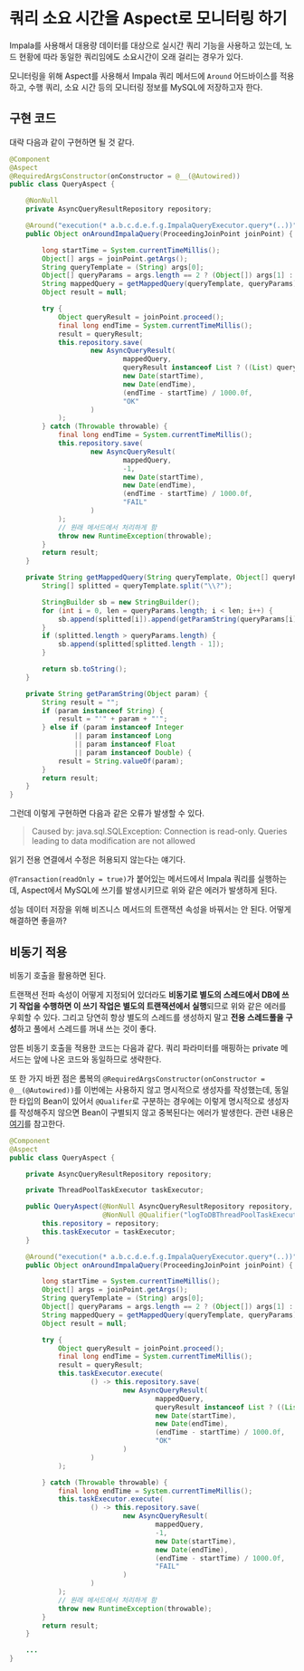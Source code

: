 # 쿼리 소요 시간을 Aspect로 모니터링 하기

Impala를 사용해서 대용량 데이터를 대상으로 실시간 쿼리 기능을 사용하고 있는데, 노드 현황에 따라 동일한 쿼리임에도 소요시간이 오래 걸리는 경우가 있다.

모니터링을 위해 Aspect를 사용해서 Impala 쿼리 메서드에 `Around` 어드바이스를 적용하고, 수행 쿼리, 소요 시간 등의 모니터링 정보를 MySQL에 저장하고자 한다.

## 구현 코드

대략 다음과 같이 구현하면 될 것 같다.

```java
@Component
@Aspect
@RequiredArgsConstructor(onConstructor = @__(@Autowired))
public class QueryAspect {

    @NonNull
    private AsyncQueryResultRepository repository;

    @Around("execution(* a.b.c.d.e.f.g.ImpalaQueryExecutor.query*(..))")
    public Object onAroundImpalaQuery(ProceedingJoinPoint joinPoint) {

        long startTime = System.currentTimeMillis();
        Object[] args = joinPoint.getArgs();
        String queryTemplate = (String) args[0];
        Object[] queryParams = args.length == 2 ? (Object[]) args[1] : new Object[] {};
        String mappedQuery = getMappedQuery(queryTemplate, queryParams);
        Object result = null;

        try {
            Object queryResult = joinPoint.proceed();
            final long endTime = System.currentTimeMillis();
            result = queryResult;
            this.repository.save(
                    new AsyncQueryResult(
                            mappedQuery,
                            queryResult instanceof List ? ((List) queryResult).size() : 1,
                            new Date(startTime),
                            new Date(endTime),
                            (endTime - startTime) / 1000.0f,
                            "OK"
                    )
            );
        } catch (Throwable throwable) {
            final long endTime = System.currentTimeMillis();            
            this.repository.save(
                    new AsyncQueryResult(
                            mappedQuery,
                            -1,
                            new Date(startTime),
                            new Date(endTime),
                            (endTime - startTime) / 1000.0f,
                            "FAIL"
                    )
            );
            // 원래 메서드에서 처리하게 함
            throw new RuntimeException(throwable);
        }
        return result;
    }

    private String getMappedQuery(String queryTemplate, Object[] queryParams) {
        String[] splitted = queryTemplate.split("\\?");

        StringBuilder sb = new StringBuilder();
        for (int i = 0, len = queryParams.length; i < len; i++) {
            sb.append(splitted[i]).append(getParamString(queryParams[i]));
        }
        if (splitted.length > queryParams.length) {
            sb.append(splitted[splitted.length - 1]);
        }

        return sb.toString();
    }

    private String getParamString(Object param) {
        String result = "";
        if (param instanceof String) {
            result = "'" + param + "'";
        } else if (param instanceof Integer
                || param instanceof Long
                || param instanceof Float
                || param instanceof Double) {
            result = String.valueOf(param);
        }
        return result;
    }
}
```

그런데 이렇게 구현하면 다음과 같은 오류가 발생할 수 있다.

>Caused by: java.sql.SQLException: Connection is read-only. Queries leading to data modification are not allowed

읽기 전용 연결에서 수정은 허용되지 않는다는 얘기다.

`@Transaction(readOnly = true)`가 붙어있는 메서드에서 Impala 쿼리를 실행하는데, Aspect에서 MySQL에 쓰기를 발생시키므로 위와 같은 에러가 발생하게 된다.

성능 데이터 저장을 위해 비즈니스 메서드의 트랜잭션 속성을 바꿔서는 안 된다. 어떻게 해결하면 좋을까?

## 비동기 적용

비동기 호출을 활용하면 된다.

트랜잭션 전파 속성이 어떻게 지정되어 있더라도 **비동기로 별도의 스레드에서 DB에 쓰기 작업을 수행하면 이 쓰기 작업은 별도의 트랜잭션에서 실행**되므로 위와 같은 에러를 우회할 수 있다. 그리고 당연히 항상 별도의 스레드를 생성하지 말고 **전용 스레드풀을 구성**하고 풀에서 스레드를 꺼내 쓰는 것이 좋다.

암튼 비동기 호출을 적용한 코드는 다음과 같다. 쿼리 파라미터를 매핑하는 private 메서드는 앞에 나온 코드와 동일하므로 생략한다.

또 한 가지 바뀐 점은 롬복의 `@RequiredArgsConstructor(onConstructor = @__(@Autowired))`를 이번에는 사용하지 않고 명시적으로 생성자를 작성했는데, 동일한 타입의 Bean이 있어서 `@Qualifer`로 구분하는 경우에는 이렇게 명시적으로 생성자를 작성해주지 않으면 Bean이 구별되지 않고 중복된다는 에러가 발생한다. 관련 내용은 [여기](https://github.com/HomoEfficio/dev-tips/blob/master/Lombok%20%40RequiredArgsConstructor(onConstructor%20%3D%20%40__(%40Autowired))%20주의%20사항.md)를 참고한다.

```java
@Component
@Aspect
public class QueryAspect {

    private AsyncQueryResultRepository repository;

    private ThreadPoolTaskExecutor taskExecutor;

    public QueryAspect(@NonNull AsyncQueryResultRepository repository,
                       @NonNull @Qualifier("logToDBThreadPoolTaskExecutor") ThreadPoolTaskExecutor taskExecutor) {
        this.repository = repository;
        this.taskExecutor = taskExecutor;
    }

    @Around("execution(* a.b.c.d.e.f.g.ImpalaQueryExecutor.query*(..))")
    public Object onAroundImpalaQuery(ProceedingJoinPoint joinPoint) {

        long startTime = System.currentTimeMillis();
        Object[] args = joinPoint.getArgs();
        String queryTemplate = (String) args[0];
        Object[] queryParams = args.length == 2 ? (Object[]) args[1] : new Object[] {};
        String mappedQuery = getMappedQuery(queryTemplate, queryParams);
        Object result = null;

        try {
            Object queryResult = joinPoint.proceed();
            final long endTime = System.currentTimeMillis();
            result = queryResult;            
            this.taskExecutor.execute(
                    () -> this.repository.save(
                            new AsyncQueryResult(
                                    mappedQuery,
                                    queryResult instanceof List ? ((List) queryResult).size() : 1,
                                    new Date(startTime),
                                    new Date(endTime),
                                    (endTime - startTime) / 1000.0f,
                                    "OK"
                            )
                    )
            );

        } catch (Throwable throwable) {
            final long endTime = System.currentTimeMillis();
            this.taskExecutor.execute(
                    () -> this.repository.save(
                            new AsyncQueryResult(
                                    mappedQuery,
                                    -1,
                                    new Date(startTime),
                                    new Date(endTime),
                                    (endTime - startTime) / 1000.0f,
                                    "FAIL"
                            )
                    )
            );
            // 원래 메서드에서 처리하게 함
            throw new RuntimeException(throwable);
        }
        return result;
    }

    ...
}
```

